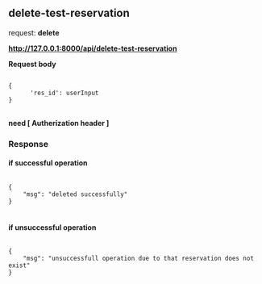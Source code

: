 ## delete-test-reservation

request: <strong> delete </strong>

<strong> http://127.0.0.1:8000/api/delete-test-reservation </strong>
</br>

<strong> Request body </strong>

<pre>
<code>
{
      'res_id': userInput
}
</code>
</pre>

<strong> need [ Autherization header ]  </strong>


### Response 
#### if successful operation
<pre>
<code>
{
    "msg": "deleted successfully"
}
</code>
</pre>

#### if unsuccessful operation
<pre>
<code>
{
    "msg": "unsuccessfull operation due to that reservation does not exist"
}
</code>
</pre>
